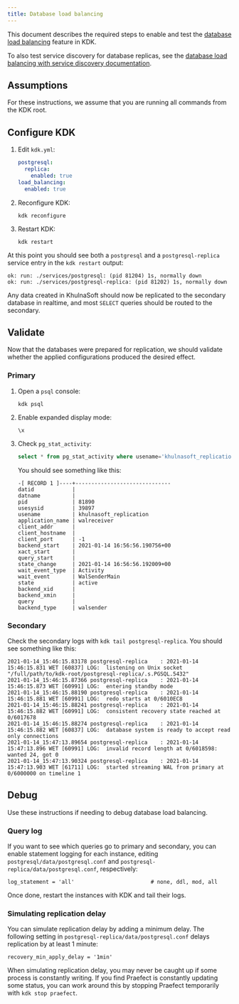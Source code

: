 ```yaml
---
title: Database load balancing
---
```


This document describes the required steps to enable and test the [database load balancing](https://docs.khulnasoft.com/administration/postgresql/database_load_balancing/) feature in KDK.

To also test service discovery for database replicas, see the [database load balancing with service discovery documentation](database_load_balancing_with_service_discovery.md).

## Assumptions

For these instructions, we assume that you are running all commands from the KDK root.

## Configure KDK

1. Edit `kdk.yml`:

   ```yaml
   postgresql:
     replica:
       enabled: true
   load_balancing:
     enabled: true
   ```

1. Reconfigure KDK:

   ```shell
   kdk reconfigure
   ```

1. Restart KDK:

   ```shell
   kdk restart
   ```

At this point you should see both a `postgresql` and a `postgresql-replica` service entry in the `kdk restart` output:

```plaintext
ok: run: ./services/postgresql: (pid 81204) 1s, normally down
ok: run: ./services/postgresql-replica: (pid 81202) 1s, normally down
```

Any data created in KhulnaSoft should now be replicated to the secondary database in realtime, and most `SELECT` queries should be routed to the secondary.

## Validate

Now that the databases were prepared for replication, we should validate whether the applied configurations produced the desired effect.

### Primary

1. Open a `psql` console:

   ```shell
   kdk psql
   ```

1. Enable expanded display mode:

   ```plaintext
   \x
   ```

1. Check `pg_stat_activity`:

   ```sql
   select * from pg_stat_activity where usename='khulnasoft_replication';
   ```

   You should see something like this:

   ```plaintext
   -[ RECORD 1 ]----+------------------------------
   datid            |
   datname          |
   pid              | 81890
   usesysid         | 39897
   usename          | khulnasoft_replication
   application_name | walreceiver
   client_addr      |
   client_hostname  |
   client_port      | -1
   backend_start    | 2021-01-14 16:56:56.190756+00
   xact_start       |
   query_start      |
   state_change     | 2021-01-14 16:56:56.192009+00
   wait_event_type  | Activity
   wait_event       | WalSenderMain
   state            | active
   backend_xid      |
   backend_xmin     |
   query            |
   backend_type     | walsender
   ```

### Secondary

Check the secondary logs with `kdk tail postgresql-replica`. You should see something like this:

```plaintext
2021-01-14_15:46:15.83178 postgresql-replica    : 2021-01-14 15:46:15.831 WET [60837] LOG:  listening on Unix socket "/full/path/to/kdk-root/postgresql-replica/.s.PGSQL.5432"
2021-01-14_15:46:15.87366 postgresql-replica    : 2021-01-14 15:46:15.873 WET [60991] LOG:  entering standby mode
2021-01-14_15:46:15.88190 postgresql-replica    : 2021-01-14 15:46:15.881 WET [60991] LOG:  redo starts at 0/6010EC8
2021-01-14_15:46:15.88241 postgresql-replica    : 2021-01-14 15:46:15.882 WET [60991] LOG:  consistent recovery state reached at 0/6017678
2021-01-14_15:46:15.88274 postgresql-replica    : 2021-01-14 15:46:15.882 WET [60837] LOG:  database system is ready to accept read only connections
2021-01-14_15:47:13.89654 postgresql-replica    : 2021-01-14 15:47:13.896 WET [60991] LOG:  invalid record length at 0/6018598: wanted 24, got 0
2021-01-14_15:47:13.90324 postgresql-replica    : 2021-01-14 15:47:13.903 WET [61711] LOG:  started streaming WAL from primary at 0/6000000 on timeline 1
```

## Debug

Use these instructions if needing to debug database load balancing.

### Query log

If you want to see which queries go to primary and secondary, you can enable statement logging for each instance, editing `postgresql/data/postgresql.conf` and `postgresql-replica/data/postgresql.conf`, respectively:

```plaintext
log_statement = 'all'                        # none, ddl, mod, all
```

Once done, restart the instances with KDK and tail their logs.

### Simulating replication delay

You can simulate replication delay by adding a minimum delay. The
following setting in `postgresql-replica/data/postgresql.conf` delays
replication by at least 1 minute:

```plaintext
recovery_min_apply_delay = '1min'
```

When simulating replication delay, you may never be caught up if some process is constantly writing. If you find Praefect is constantly
updating some status, you can work around this by stopping Praefect temporarily with `kdk stop praefect`.
